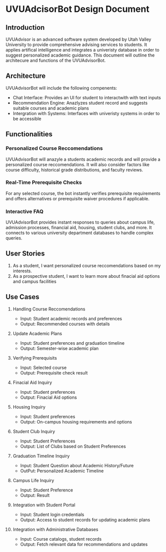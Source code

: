 # UVUAdcisorBot Design Document
## Introduction
 UVUAdvisor is an advanced software system developed by Utah Valley University to provide comprehensive advising services to students. It applies artifical intelligence and integrates a univeristy database in order to suggest personalized academic guidance. This document will outline the architecure and functions of the UVUAdvisorBot.

 ## Architecture
 UVUAdvisorBot will include the following compenents:
 - Chat Interface: Provides an UI for student to interactwith with text inputs
 - Recommendation Engine: Anazlyzes student record and suggests suitable courses and academic plans
 - Intergration with Systems: Interfaces with univeristy systems in order to be accessible



## Functionalities
### Personalized Course Reccomendations
UVUAdvisorBot will anazyle a students academic records and will provide a personalized course reccomendations. It will also consider factors like course difficulty, historical grade distributions, and faculty reviews. 

### Real-Time Prerequisite Checks
For any selected course, the bot instantly verifies prerequisite requirements and offers alternatives or prerequisite waiver procedures if applicable.

### Interactive FAQ
UVUAdvisorBot provides instant responses to queries about campus life, admission processes, financial aid, housing, student clubs, and more. It connects to various university department databases to handle complex queries.

## User Stories
1. As a student, I want personalized course reccomendations based on my interests.
2. As a prospective student, I want to learn more about finacial aid options and campus facilities

## Use Cases

1. Handling Course Reccomendations
    - Input: Student academic records and preferences
    - Output: Recommended courses with details

2. Update Academic Plans
    - Input: Student preferences and graduation timeline
    - Output: Semester-wise academic plan

3. Verifying Prerequisits
    - Input: Selected course
    - Output: Prerequisite check result

4. Finacial Aid Inquiry
    - Input: Student preferences
    - Output: Finacial Aid options

5. Housing Inquiry
    - Input: Student preferences
    - Output: On-campus housing requirements and options

6. Student Club Inquiry
    - Input: Student Preferences
    - Output: List of Clubs based on Student Preferences

7. Graduation Timeline Inquiry
    - Input: Student Question about Academic History/Future
    - OutPut: Personalized Academic Timeline

8. Campus Life Inquiry
    - Input: Student Preference
    - Output: Result 

9. Integration with Student Portal
    - Input: Student login credentials
    - Output: Access to student records for updating academic plans

10. Integration with Administrative Databases
    - Input: Course catalogs, student records
    - Output: Fetch relevant data for recommendations and updates





